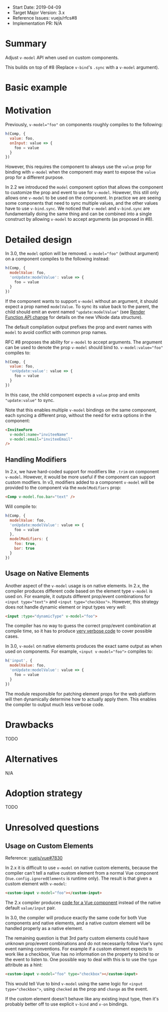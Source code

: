 - Start Date: 2019-04-09
- Target Major Version: 3.x
- Reference Issues: vuejs/rfcs#8
- Implementation PR: N/A

# Summary

Adjust `v-model` API when used on custom components.

This builds on top of #8 (Replace `v-bind`'s `.sync` with a `v-model` argument).

# Basic example

# Motivation

Previously, `v-model="foo"` on components roughly compiles to the following:

``` js
h(Comp, {
  value: foo,
  onInput: value => {
    foo = value
  }
})
```

However, this requires the component to always use the `value` prop for binding with `v-model` when the component may want to expose the `value` prop for a different purpose.

In 2.2 we introduced the `model` component option that allows the component to customize the prop and event to use for `v-model`. However, this still only allows one `v-model` to be used on the component. In practice we are seeing some components that need to sync multiple values, and the other values have to use `v-bind.sync`. We noticed that `v-model` and `v-bind.sync` are fundamentally doing the same thing and can be combined into a single construct by allowing `v-model` to accept arguments (as proposed in #8).

# Detailed design

In 3.0, the `model` option will be removed. `v-model="foo"` (without argument) on a component compiles to the following instead:

``` js
h(Comp, {
  modelValue: foo,
  'onUpdate:modelValue': value => {
    foo = value
  }
})
```

If the component wants to support `v-model` without an argument, it should expect a prop named `modelValue`. To sync its value back to the parent, the child should emit an event named `"update:modelValue"` (see [Render Function API change](https://github.com/vuejs/rfcs/blob/render-fn-api-change/active-rfcs/0000-render-function-api-change.md) for details on the new VNode data structure).

The default compilation output prefixes the prop and event names with `model` to avoid conflict with common prop names.

RFC #8 proposes the ability for `v-model` to accept arguments. The argument can be used to denote the prop `v-model` should bind to. `v-model:value="foo"` compiles to:

``` js
h(Comp, {
  value: foo,
  'onUpdate:value': value => {
    foo = value
  }
})
```

In this case, the child component expects a `value` prop and emits `"update:value"` to sync.

Note that this enables multiple `v-model` bindings on the same component, each syncing a different prop, without the need for extra options in the component:

``` html
<InviteeForm
  v-model:name="inviteeName"
  v-model:email="inviteeEmail"
/>
```

## Handling Modifiers

In 2.x, we have hard-coded support for modifiers like `.trim` on component `v-model`. However, it would be more useful if the component can support custom modfiers. In v3, modifiers added to a component `v-model` will be provided to the component via the `modelModifiers` prop:

```html
<Comp v-model.foo.bar="text" />
```

Will compile to:

``` js
h(Comp, {
  modelValue: foo,
  'onUpdate:modelValue': value => {
    foo = value
  },
  modelModifiers: {
    foo: true,
    bar: true
  }
})
```

## Usage on Native Elements

Another aspect of the `v-model` usage is on native elements. In 2.x, the compiler produces different code based on the element type `v-model` is used on. For example, it outputs different prop/event combinations for `<input type="text">` and `<input type="checkbox">`. However, this strategy does not handle dynamic element or input types very well:

``` html
<input :type="dynamicType" v-model="foo">
```

The compiler has no way to guess the correct prop/event combination at compile time, so it has to produce [very verbose code](https://template-explorer.vuejs.org/#%3Cinput%20%3Atype%3D%22foo%22%20v-model%3D%22bar%22%3E) to cover possible cases.

In 3.0, `v-model` on native elements produces the exact same output as when used on components. For example, `<input v-model="foo">` compiles to:

``` js
h('input', {
  modelValue: foo,
  'onUpdate:modelValue': value => {
    foo = value
  }
})
```

The module responsible for patching element props for the web platform will then dynamically determine how to actually apply them. This enables the compiler to output much less verbose code.

# Drawbacks

TODO

# Alternatives

N/A

# Adoption strategy

TODO

# Unresolved questions

## Usage on Custom Elements

Reference: [vuejs/vue#7830](https://github.com/vuejs/vue/issues/7830)

In 2.x it is difficult to use `v-model` on native custom elements, because the compiler can't tell a native custom element from a normal Vue component (`Vue.config.ignoredElements` is runtime only). The result is that given a custom element with `v-model`:

``` html
<custom-input v-model="foo"></custom-input>
```

The 2.x compiler produces [code for a Vue component](https://template-explorer.vuejs.org/#%3Ccustom-input%20v-model%3D%22foo%22%3E%3C%2Fcustom-input%3E) instead of the native default `value/input` pair.

In 3.0, the compiler will produce exactly the same code for both Vue components and native elements, and a native custom element will be handled properly as a native element.

The remaining question is that 3rd party custom elements could have unknown prop/event combinations and do not necessarily follow Vue's sync event naming conventions. For example if a custom element expects to work like a checkbox, Vue has no information on the property to bind to or the event to listen to. One possible way to deal with this is to use the `type` attribute as a hint:

``` html
<custom-input v-model="foo" type="checkbox"></custom-input>
```

This would tell Vue to bind `v-model` using the same logic for `<input type="checkbox">`, using `checked` as the prop and `change` as the event.

If the custom element doesn't behave like any existing input type, then it's probably better off to use explicit `v-bind` and `v-on` bindings.
